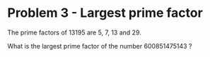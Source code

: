 # Problem 3 - Largest prime factor

The prime factors of 13195 are 5, 7, 13 and 29.

What is the largest prime factor of the number 600851475143 ?
